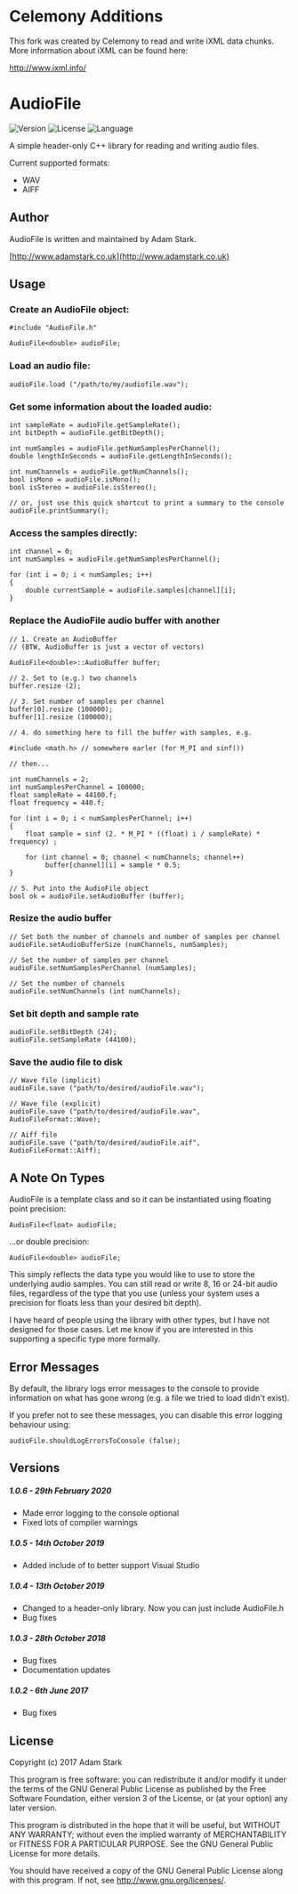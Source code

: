 # Celemony Additions

This fork was created by Celemony to read and write iXML data chunks. 
More information about iXML can be found here:

http://www.ixml.info/

# AudioFile

<!-- Version and License Badges -->
![Version](https://img.shields.io/badge/version-1.0.6-green.svg?style=flat-square) 
![License](https://img.shields.io/badge/license-GPL-blue.svg?style=flat-square) 
![Language](https://img.shields.io/badge/language-C++-yellow.svg?style=flat-square) 

A simple header-only C++ library for reading and writing audio files. 

Current supported formats:

* WAV
* AIFF

Author
------

AudioFile is written and maintained by Adam Stark.

[http://www.adamstark.co.uk](http://www.adamstark.co.uk)

Usage
-----

### Create an AudioFile object:

	#include "AudioFile.h"

	AudioFile<double> audioFile;
		
### Load an audio file:

	audioFile.load ("/path/to/my/audiofile.wav");
	
### Get some information about the loaded audio:

	int sampleRate = audioFile.getSampleRate();
	int bitDepth = audioFile.getBitDepth();
	
	int numSamples = audioFile.getNumSamplesPerChannel();
	double lengthInSeconds = audioFile.getLengthInSeconds();
	
	int numChannels = audioFile.getNumChannels();
	bool isMono = audioFile.isMono();
	bool isStereo = audioFile.isStereo();
	
	// or, just use this quick shortcut to print a summary to the console
	audioFile.printSummary();
	
### Access the samples directly:

	int channel = 0;
	int numSamples = audioFile.getNumSamplesPerChannel();

	for (int i = 0; i < numSamples; i++)
	{
		double currentSample = audioFile.samples[channel][i];
	}

### Replace the AudioFile audio buffer with another

	// 1. Create an AudioBuffer 
	// (BTW, AudioBuffer is just a vector of vectors)
	
	AudioFile<double>::AudioBuffer buffer;
	
	// 2. Set to (e.g.) two channels
	buffer.resize (2);
	
	// 3. Set number of samples per channel
	buffer[0].resize (100000);
	buffer[1].resize (100000);
	
	// 4. do something here to fill the buffer with samples, e.g.
	
	#include <math.h> // somewhere earler (for M_PI and sinf())
	
	// then...
	
	int numChannels = 2;
	int numSamplesPerChannel = 100000;
	float sampleRate = 44100.f;
	float frequency = 440.f;

	for (int i = 0; i < numSamplesPerChannel; i++)
	{
        float sample = sinf (2. * M_PI * ((float) i / sampleRate) * frequency) ;
        
        for (int channel = 0; channel < numChannels; channel++)
             buffer[channel][i] = sample * 0.5;
	}
	
	// 5. Put into the AudioFile object
	bool ok = audioFile.setAudioBuffer (buffer);
	
	
### Resize the audio buffer	

	// Set both the number of channels and number of samples per channel
	audioFile.setAudioBufferSize (numChannels, numSamples);
	
	// Set the number of samples per channel
	audioFile.setNumSamplesPerChannel (numSamples);
	
	// Set the number of channels
	audioFile.setNumChannels (int numChannels);
	
### Set bit depth and sample rate
	
	audioFile.setBitDepth (24);
	audioFile.setSampleRate (44100);
	
### Save the audio file to disk
	
	// Wave file (implicit)
	audioFile.save ("path/to/desired/audioFile.wav");
	
	// Wave file (explicit)
	audioFile.save ("path/to/desired/audioFile.wav", AudioFileFormat::Wave);
	
	// Aiff file
	audioFile.save ("path/to/desired/audioFile.aif", AudioFileFormat::Aiff);


A Note On Types
-----------------

AudioFile is a template class and so it can be instantiated using floating point precision:

	AudioFile<float> audioFile;

...or double precision:

	AudioFile<double> audioFile;
	
This simply reflects the data type you would like to use to store the underlying audio samples. You can still read or write 8, 16 or 24-bit audio files, regardless of the type that you use (unless your system uses a precision for floats less than your desired bit depth).

I have heard of people using the library with other types, but I have not designed for those cases. Let me know if you are interested in this supporting a specific type more formally.

Error Messages
-----------------

By default, the library logs error messages to the console to provide information on what has gone wrong (e.g. a file we tried to load didn't exist). 

If you prefer not to see these messages, you can disable this error logging behaviour using:

	audioFile.shouldLogErrorsToConsole (false);


Versions
-------

##### 1.0.6 - 29th February 2020

- Made error logging to the console optional
- Fixed lots of compiler warnings 

##### 1.0.5 - 14th October 2019

- Added include of <algorithm> to better support Visual Studio

##### 1.0.4 - 13th October 2019

- Changed to a header-only library. Now you can just include AudioFile.h
- Bug fixes

##### 1.0.3 - 28th October 2018

- Bug fixes
- Documentation updates

##### 1.0.2 - 6th June 2017

- Bug fixes

License
-------

Copyright (c) 2017 Adam Stark

This program is free software: you can redistribute it and/or modify
it under the terms of the GNU General Public License as published by
the Free Software Foundation, either version 3 of the License, or
(at your option) any later version.

This program is distributed in the hope that it will be useful,
but WITHOUT ANY WARRANTY; without even the implied warranty of
MERCHANTABILITY or FITNESS FOR A PARTICULAR PURPOSE.  See the
GNU General Public License for more details.

You should have received a copy of the GNU General Public License
along with this program.  If not, see <http://www.gnu.org/licenses/>.